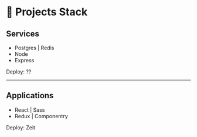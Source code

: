 # 🔮 Projects Stack

## Services

- Postgres | Redis
- Node
- Express

Deploy: ??

---

## Applications

- React | Sass
- Redux | Componentry

Deploy: Zeit
